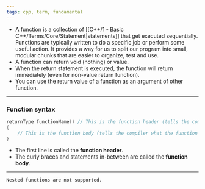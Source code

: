 ```yaml
---
tags: cpp, term, fundamental
---
```


- A function is a collection of [[C++/1 - Basic C++/Terms/Core/Statement|statements]] that get executed sequentially. Functions are typically written to do a specific job or perform some useful action. It provides a way for us to split our program into small, modular chunks that are easier to organize, test and use.
- A function can return void (nothing) or value.
- When the return statement is executed, the function will return immediately (even for non-value return function).
- You can use the return value of a function as an argument of other function.

---
### Function syntax
```cpp
returnType functionName() // This is the function header (tells the compiler about the existence of the function)
{
    // This is the function body (tells the compiler what the function does)
}
```
- The first line is called the **function header**.
- The curly braces and statements in-between are called the **function body**.
---

```ad-warning
Nested functions are not supported.
```
